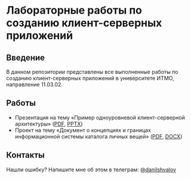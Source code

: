 # Лабораторные работы по созданию клиент-серверных приложений

## Введение

В данном репозитории представлены все выполненные работы по созданию клиент-серверных приложений в университете ИТМО, направление 11.03.02.

## Работы

- Презентация на тему «Пример одноуровневой клиент-серверной архитектуры» ([PDF](presentation/presentation.pdf), [PPTX](presentation/presentation.pptx))
- Проект на тему «Документ о концепциях и границах информационной системы
каталога личных вещей» ([PDF](project/project.pdf), [DOCX](project/project.docx))

## Контакты

Нашли ошибку? Напишите мне об этом в телеграм:
[@danilshvalov](https://t.me/danilshvalov)
